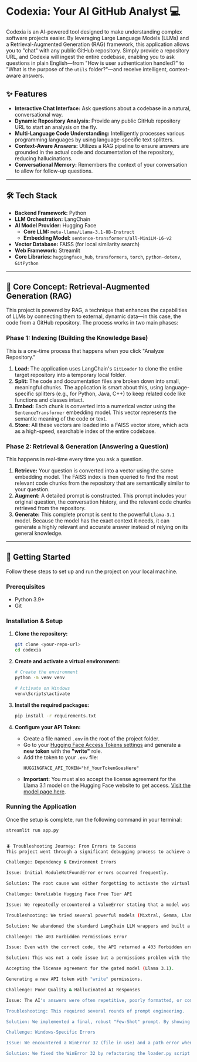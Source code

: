 # Codexia: Your AI GitHub Analyst 💻

Codexia is an AI-powered tool designed to make understanding complex software projects easier. By leveraging Large Language Models (LLMs) and a Retrieval-Augmented Generation (RAG) framework, this application allows you to "chat" with any public GitHub repository. Simply provide a repository URL, and Codexia will ingest the entire codebase, enabling you to ask questions in plain English—from "How is user authentication handled?" to "What is the purpose of the `utils` folder?"—and receive intelligent, context-aware answers.

## ✨ Features

* **Interactive Chat Interface:** Ask questions about a codebase in a natural, conversational way.
* **Dynamic Repository Analysis:** Provide any public GitHub repository URL to start an analysis on the fly.
* **Multi-Language Code Understanding:** Intelligently processes various programming languages by using language-specific text splitters.
* **Context-Aware Answers:** Utilizes a RAG pipeline to ensure answers are grounded in the actual code and documentation of the repository, reducing hallucinations.
* **Conversational Memory:** Remembers the context of your conversation to allow for follow-up questions.

---

## 🛠️ Tech Stack

* **Backend Framework:** Python
* **LLM Orchestration:** LangChain
* **AI Model Provider:** Hugging Face
    * **Core LLM:** `meta-llama/Llama-3.1-8B-Instruct`
    * **Embedding Model:** `sentence-transformers/all-MiniLM-L6-v2`
* **Vector Database:** FAISS (for local similarity search)
* **Web Framework:** Streamlit
* **Core Libraries:** `huggingface_hub`, `transformers`, `torch`, `python-dotenv`, `GitPython`

---

## 🧠 Core Concept: Retrieval-Augmented Generation (RAG)

This project is powered by RAG, a technique that enhances the capabilities of LLMs by connecting them to external, dynamic data—in this case, the code from a GitHub repository. The process works in two main phases:

### Phase 1: Indexing (Building the Knowledge Base)

This is a one-time process that happens when you click "Analyze Repository."

1.  **Load:** The application uses LangChain's `GitLoader` to clone the entire target repository into a temporary local folder.
2.  **Split:** The code and documentation files are broken down into small, meaningful chunks. The application is smart about this, using language-specific splitters (e.g., for Python, Java, C++) to keep related code like functions and classes intact.
3.  **Embed:** Each chunk is converted into a numerical vector using the `SentenceTransformer` embedding model. This vector represents the semantic meaning of the code or text.
4.  **Store:** All these vectors are loaded into a FAISS vector store, which acts as a high-speed, searchable index of the entire codebase.

### Phase 2: Retrieval & Generation (Answering a Question)

This happens in real-time every time you ask a question.

1.  **Retrieve:** Your question is converted into a vector using the same embedding model. The FAISS index is then queried to find the most relevant code chunks from the repository that are semantically similar to your question.
2.  **Augment:** A detailed prompt is constructed. This prompt includes your original question, the conversation history, and the relevant code chunks retrieved from the repository.
3.  **Generate:** This complete prompt is sent to the powerful `Llama-3.1` model. Because the model has the exact context it needs, it can generate a highly relevant and accurate answer instead of relying on its general knowledge.

---

## 🚀 Getting Started

Follow these steps to set up and run the project on your local machine.

### Prerequisites

* Python 3.9+
* Git

### Installation & Setup

1.  **Clone the repository:**
    ```bash
    git clone <your-repo-url>
    cd codexia
    ```

2.  **Create and activate a virtual environment:**
    ```bash
    # Create the environment
    python -m venv venv

    # Activate on Windows
    venv\Scripts\activate
    ```

3.  **Install the required packages:**
    ```bash
    pip install -r requirements.txt
    ```

4.  **Configure your API Token:**
    * Create a file named `.env` in the root of the project folder.
    * Go to your [Hugging Face Access Tokens settings](https://huggingface.co/settings/tokens) and generate a **new token** with the **"write"** role.
    * Add the token to your `.env` file:
        ```env
        HUGGINGFACE_API_TOKEN="hf_YourTokenGoesHere"
        ```
    * **Important:** You must also accept the license agreement for the Llama 3.1 model on the Hugging Face website to get access. [Visit the model page here](https://huggingface.co/meta-llama/Llama-3.1-8B-Instruct).

### Running the Application

Once the setup is complete, run the following command in your terminal:

```bash
streamlit run app.py


🪲 Troubleshooting Journey: From Errors to Success
This project went through a significant debugging process to achieve a stable and high-quality result. Here’s a summary of the key challenges and their solutions:

Challenge: Dependency & Environment Errors

Issue: Initial ModuleNotFoundError errors occurred frequently.

Solution: The root cause was either forgetting to activate the virtual environment (venv\Scripts\activate) or a missing package. We fixed this by ensuring the venv was always active and by installing missing dependencies like langchain-community and langchain-huggingface and updating requirements.txt.

Challenge: Unreliable Hugging Face Free Tier API

Issue: We repeatedly encountered a ValueError stating that a model was not supported for the text-generation task by various backend providers (like cerebras, nebius, featherless-ai). This was the most persistent issue.

Troubleshooting: We tried several powerful models (Mixtral, Gemma, Llama 3.1, Zephyr), but the API backend would often route them to a provider that only supported the conversational task, causing a crash.

Solution: We abandoned the standard LangChain LLM wrappers and built a custom class that calls the Hugging Face InferenceClient directly using the .chat_completion() method. This ensured our requests were always sent in the correct format, finally resolving the API incompatibility.

Challenge: The 403 Forbidden Permissions Error

Issue: Even with the correct code, the API returned a 403 Forbidden error.

Solution: This was not a code issue but a permissions problem with the Hugging Face account. The fix involved two steps on the HF website:

Accepting the license agreement for the gated model (Llama 3.1).

Generating a new API token with "write" permissions.

Challenge: Poor Quality & Hallucinated AI Responses

Issue: The AI's answers were often repetitive, poorly formatted, or completely wrong (e.g., hallucinating file names).

Troubleshooting: This required several rounds of prompt engineering.

Solution: We implemented a final, robust "Few-Shot" prompt. By showing the AI a perfect example of a question and a well-structured answer, we gave it a clear template to follow. This, combined with switching to the more capable meta-llama/Llama-3.1-8B-Instruct model, eliminated the repetition and hallucinations, resulting in high-quality, professional answers.

Challenge: Windows-Specific Errors

Issue: We encountered a WinError 32 (file in use) and a path error when the project was on a different drive than the temporary folder.

Solution: We fixed the WinError 32 by refactoring the loader.py script to manually manage the temporary directory with a try...finally block and shutil. We fixed the cross-drive path error by replacing os.path.relpath with a more robust string manipulation method.

